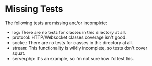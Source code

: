 Missing Tests
=============

The following tests are missing and/or incomplete:
* log: There are no tests for classes in this directory at all.
* protocol: HTTP/Websocket classes coverage isn't good.
* socket: There are no tests for classes in this directory at all.
* stream: This functionality is wildly incomplete, so tests don't cover squat.
* server.php: It's an example, so I'm not sure how I'd test this.
